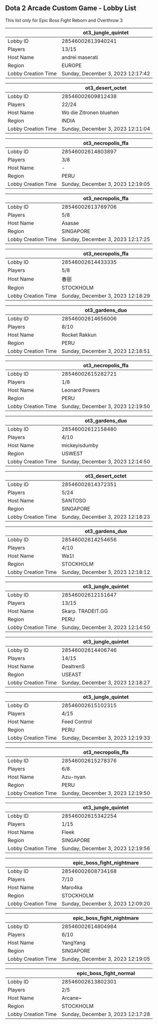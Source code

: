 ## Dota 2 Arcade Custom Game - Lobby List

This list only for Epic Boss Fight Reborn and Overthrow 3

|  | ot3_jungle_quintet |
| ------ | ------ |
| Lobby ID | 28546002613940241 |
| Players | 13/15 |
| Host Name | andrei maserati |
| Region | EUROPE |
| Lobby Creation Time | Sunday, December 3, 2023 12:17:42 |


|  | ot3_desert_octet |
| ------ | ------ |
| Lobby ID | 28546002609812438 |
| Players | 22/24 |
| Host Name | Wo die Zitronen bluehen |
| Region | INDIA |
| Lobby Creation Time | Sunday, December 3, 2023 12:11:04 |


|  | ot3_necropolis_ffa |
| ------ | ------ |
| Lobby ID | 28546002614803897 |
| Players | 3/8 |
| Host Name | - |
| Region | PERU |
| Lobby Creation Time | Sunday, December 3, 2023 12:19:05 |


|  | ot3_necropolis_ffa |
| ------ | ------ |
| Lobby ID | 28546002613769706 |
| Players | 5/8 |
| Host Name | Asasae |
| Region | SINGAPORE |
| Lobby Creation Time | Sunday, December 3, 2023 12:17:25 |


|  | ot3_necropolis_ffa |
| ------ | ------ |
| Lobby ID | 28546002614433335 |
| Players | 5/8 |
| Host Name | 春丽 |
| Region | STOCKHOLM |
| Lobby Creation Time | Sunday, December 3, 2023 12:18:29 |


|  | ot3_gardens_duo |
| ------ | ------ |
| Lobby ID | 28546002614656006 |
| Players | 8/10 |
| Host Name | Rocket Rakkun |
| Region | PERU |
| Lobby Creation Time | Sunday, December 3, 2023 12:18:51 |


|  | ot3_necropolis_ffa |
| ------ | ------ |
| Lobby ID | 28546002615282721 |
| Players | 1/8 |
| Host Name | Leonard Powers |
| Region | PERU |
| Lobby Creation Time | Sunday, December 3, 2023 12:19:50 |


|  | ot3_gardens_duo |
| ------ | ------ |
| Lobby ID | 28546002612158480 |
| Players | 4/10 |
| Host Name | mickeyisdumby |
| Region | USWEST |
| Lobby Creation Time | Sunday, December 3, 2023 12:14:50 |


|  | ot3_desert_octet |
| ------ | ------ |
| Lobby ID | 28546002614372351 |
| Players | 5/24 |
| Host Name | SANTOSO |
| Region | SINGAPORE |
| Lobby Creation Time | Sunday, December 3, 2023 12:18:23 |


|  | ot3_gardens_duo |
| ------ | ------ |
| Lobby ID | 28546002614254656 |
| Players | 4/10 |
| Host Name | Wa1t |
| Region | STOCKHOLM |
| Lobby Creation Time | Sunday, December 3, 2023 12:18:12 |


|  | ot3_jungle_quintet |
| ------ | ------ |
| Lobby ID | 28546002612151647 |
| Players | 13/15 |
| Host Name | Skarp. TRADEIT.GG |
| Region | PERU |
| Lobby Creation Time | Sunday, December 3, 2023 12:14:50 |


|  | ot3_jungle_quintet |
| ------ | ------ |
| Lobby ID | 28546002614406746 |
| Players | 14/15 |
| Host Name | DealtrenS |
| Region | USEAST |
| Lobby Creation Time | Sunday, December 3, 2023 12:18:27 |


|  | ot3_jungle_quintet |
| ------ | ------ |
| Lobby ID | 28546002615102315 |
| Players | 4/15 |
| Host Name | Feed Control |
| Region | PERU |
| Lobby Creation Time | Sunday, December 3, 2023 12:19:33 |


|  | ot3_necropolis_ffa |
| ------ | ------ |
| Lobby ID | 28546002615278376 |
| Players | 6/8 |
| Host Name | Azu-nyan |
| Region | PERU |
| Lobby Creation Time | Sunday, December 3, 2023 12:19:50 |


|  | ot3_jungle_quintet |
| ------ | ------ |
| Lobby ID | 28546002615342254 |
| Players | 1/15 |
| Host Name | Fleek |
| Region | SINGAPORE |
| Lobby Creation Time | Sunday, December 3, 2023 12:19:56 |


|  | epic_boss_fight_nightmare |
| ------ | ------ |
| Lobby ID | 28546002608734168 |
| Players | 7/10 |
| Host Name | Maro4ka |
| Region | STOCKHOLM |
| Lobby Creation Time | Sunday, December 3, 2023 12:09:20 |


|  | epic_boss_fight_nightmare |
| ------ | ------ |
| Lobby ID | 28546002614804984 |
| Players | 6/10 |
| Host Name | YangYang |
| Region | SINGAPORE |
| Lobby Creation Time | Sunday, December 3, 2023 12:19:05 |


|  | epic_boss_fight_normal |
| ------ | ------ |
| Lobby ID | 28546002613802301 |
| Players | 2/5 |
| Host Name | Arcane~ |
| Region | STOCKHOLM |
| Lobby Creation Time | Sunday, December 3, 2023 12:17:28 |


